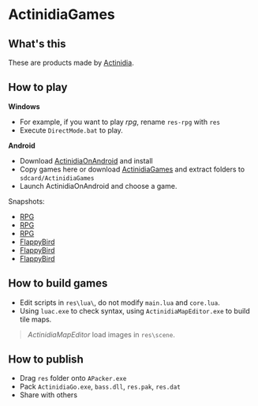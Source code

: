 # ActinidiaGames

## What's this

These are products made by [Actinidia](https://github.com/mooction/Actinidia).

## How to play

**Windows**

* For example, if you want to play *rpg*, rename `res-rpg` with `res` 
* Execute `DirectMode.bat` to play.

**Android**

* Download [ActinidiaOnAndroid](http://moooc.cc/down.php) and install
* Copy games here or download [ActinidiaGames](http://moooc.cc/game.php) and extract folders to `sdcard/ActinidiaGames`
* Launch ActinidiaOnAndroid and choose a game.

Snapshots:
* [RPG](http://7nas1f.com1.z0.glb.clouddn.com/actinidia_prev1.png)
* [RPG](http://7nas1f.com1.z0.glb.clouddn.com/actinidia_prev2.png)
* [RPG](http://7nas1f.com1.z0.glb.clouddn.com/actinidia_prev3.png)
* [FlappyBird](http://7nas1f.com1.z0.glb.clouddn.com/flappybird-1.png)
* [FlappyBird](http://7nas1f.com1.z0.glb.clouddn.com/flappybird-2.png)
* [FlappyBird](http://7nas1f.com1.z0.glb.clouddn.com/flappybird-3.png)

## How to build games

* Edit scripts in `res\lua\`, do not modify `main.lua` and `core.lua`.
* Using `luac.exe` to check syntax, using `ActinidiaMapEditor.exe` to build tile maps.

> *ActinidiaMapEditor* load images in `res\scene`.

## How to publish

* Drag `res` folder onto `APacker.exe`
* Pack `ActinidiaGo.exe`, `bass.dll`, `res.pak`, `res.dat`
* Share with others
